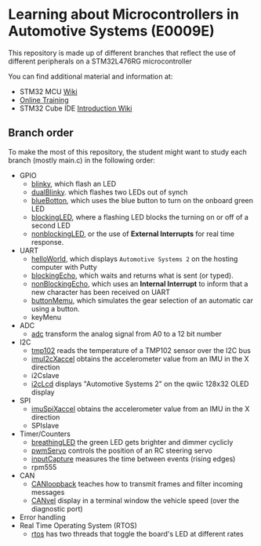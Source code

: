 # Learning about Microcontrollers in Automotive Systems (E0009E)
This repository is made up of different branches that reflect the use of different peripherals on a STM32L476RG microcontroller

You can find additional material and information at:
- STM32 MCU [Wiki](https://wiki.st.com/stm32mcu)
- [Online Training](https://www.st.com/content/st_com/en/support/learning/stm32-education/stm32-online-training/stm32l4-online-training.html)
- STM32 Cube IDE [Introduction Wiki](https://wiki.stmicroelectronics.cn/stm32mcu/wiki/STM32CubeIDE:Introduction_to_STM32CubeIDE)

## Branch order
To make the most of this repository, the student might want to study each branch (mostly main.c) in the following order:
- GPIO
	- [blinky](https://github.com/vanDeventer/as2/tree/blinky), which flash an LED
	- [dualBlinky](https://github.com/vanDeventer/as2/tree/dualBlinky). which flashes two LEDs out of synch
	- [blueBotton](https://github.com/vanDeventer/as2/tree/blueButton), which uses the blue button to turn on the onboard green LED
	- [blockingLED](https://github.com/vanDeventer/as2/tree/blockingLED), where a flashing LED blocks the turning on or off of a second LED
	- [nonblockingLED](https://github.com/vanDeventer/as2/tree/nonBlockingLED), or the use of **External Interrupts** for real time response.
- UART
	- [helloWorld](https://github.com/vanDeventer/as2/tree/helloWorld), which displays ```Automotive Systems 2``` on the hosting computer with Putty
	- [blockingEcho](https://github.com/vanDeventer/as2/tree/blockingEcho), which waits and returns what is sent (or typed).
	- [nonBlockingEcho](https://github.com/vanDeventer/as2/tree/nonBlockingEcho), which uses an **Internal Interrupt** to inform that a new character has been received on UART
	- [buttonMemu](https://github.com/vanDeventer/as2/tree/buttonMenu), which simulates the gear selection of an automatic car using a button. 
	- keyMenu
- ADC
	- [adc](https://github.com/vanDeventer/as2/tree/adc) transform the analog signal from A0 to a 12 bit number
- I2C
	- [tmp102](https://github.com/vanDeventer/as2/tree/tmp102) reads the temperature of a TMP102 sensor over the I2C bus
	- [imuI2cXaccel](https://github.com/vanDeventer/as2/tree/imuI2cXaccel) obtains the accelerometer value from an IMU in the X direction
	- i2Cslave
	- [i2cLcd](https://github.com/vanDeventer/as2/tree/i2cLcd) displays "Automotive Systems 2" on the qwiic 128x32 OLED display 
- SPI
	- [imuSpiXaccel](https://github.com/oskwin/as2/tree/imuSpiXaccel) obtains the accelerometer value from an IMU in the X direction
	- SPIslave
- Timer/Counters
	- [breathingLED](https://github.com/vanDeventer/as2/tree/breathingLED) the green LED gets brighter and dimmer cyclicly
	- [pwmServo](https://github.com/vanDeventer/as2/tree/pwmServo) controls the position of an RC steering servo
	- [inputCapture](https://github.com/vanDeventer/as2/tree/inputCapture) measures the time between events (rising edges)
	- rpm555
- CAN
	- [CANloopback](https://github.com/vanDeventer/as2/tree/CANVel) teaches how to transmit frames and filter incoming messages
	- [CANvel](https://github.com/vanDeventer/as2/tree/CANVel) display in a terminal window the vehicle speed (over the diagnostic port)
- Error handling
- Real Time Operating System (RTOS)
	- [rtos](https://github.com/vanDeventer/as2/tree/rtos) has two threads that toggle the board's LED at different rates
